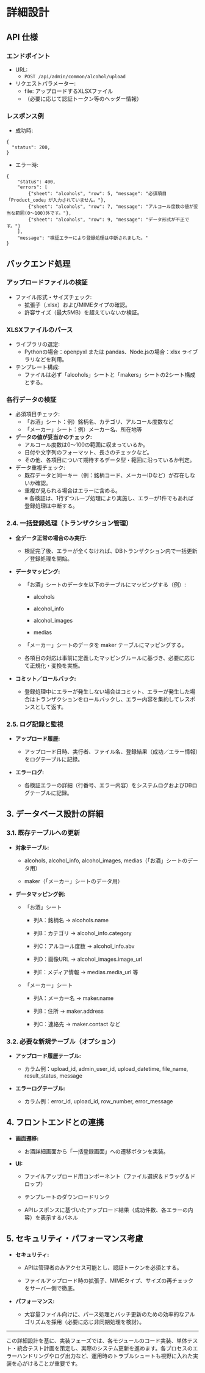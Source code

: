 # **詳細設計**
## API 仕様
### エンドポイント
- URL:
	- `POST /api/admin/common/alcohol/upload`
- リクエストパラメーター:
	- file: アップロードするXLSXファイル
	- （必要に応じて認証トークン等のヘッダー情報）

### レスポンス例
- 成功時:
```
{
  "status": 200,
}
```
  
- エラー時:
```
{
	"status": 400,
	"errors": [
		{"sheet": "alcohols", "row": 5, "message": "必須項目「Product_code」が入力されていません。"},
		{"sheet": "alcohols", "row": 7, "message": "アルコール度数の値が妥当な範囲(0～100)外です。"},
		{"sheet": "alcohols", "row": 9, "message": "データ形式が不正です。"}
	],
	"message": "検証エラーにより登録処理は中断されました。"
}
```
## バックエンド処理
### アップロードファイルの検証
- ファイル形式・サイズチェック:
	- 拡張子（.xlsx）およびMIMEタイプの確認。
	- 許容サイズ（最大5MB）を超えていないか検証。
### XLSXファイルのパース
- ライブラリの選定:
	- Pythonの場合：openpyxl または pandas、Node.jsの場合：xlsx ライブラリなどを利用。
- テンプレート構成:
	- ファイルは必ず「alcohols」シートと「makers」シートの2シート構成とする。
### 各行データの検証
- 必須項目チェック:
    - 「お酒」シート：例）銘柄名、カテゴリ、アルコール度数など
    - 「メーカー」シート：例）メーカー名、所在地等
- **データの値が妥当かのチェック:**
    - アルコール度数は0～100の範囲に収まっているか。
    - 日付や文字列のフォーマット、長さのチェックなど。
    - その他、各項目について期待するデータ型・範囲に沿っているか判定。
- データ重複チェック:
    - 既存データと同一キー（例：銘柄コード、メーカーIDなど）が存在しないか確認。
    - 重複が見られる場合はエラーに含める。      
※ 各検証は、1行ずつループ処理により実施し、エラーが1件でもあれば登録処理は中断する。
### **2.4. 一括登録処理（トランザクション管理）**

- **全データ正常の場合のみ実行:**
    
    - 検証完了後、エラーが全くなければ、DBトランザクション内で一括更新／登録処理を開始。
        
    
- **データマッピング:**
    
    - 「お酒」シートのデータを以下のテーブルにマッピングする（例）:
        
        - alcohols
            
        - alcohol_info
            
        - alcohol_images
            
        - medias
            
        
    - 「メーカー」シートのデータを maker テーブルにマッピングする。
        
    - 各項目の対応は事前に定義したマッピングルールに基づき、必要に応じて正規化・変換を実施。
        
    
- **コミット／ロールバック:**
    
    - 登録処理中にエラーが発生しない場合はコミット、エラーが発生した場合はトランザクションをロールバックし、エラー内容を集約してレスポンスとして返す。
        
    

  

### **2.5. ログ記録と監視**

- **アップロード履歴:**
    
    - アップロード日時、実行者、ファイル名、登録結果（成功／エラー情報）をログテーブルに記録。
        
    
- **エラーログ:**
    
    - 各検証エラーの詳細（行番号、エラー内容）をシステムログおよびDBログテーブルに記録。
        
    

  

## **3. データベース設計の詳細**

  

### **3.1. 既存テーブルへの更新**

- **対象テーブル:**
    
    - alcohols, alcohol_info, alcohol_images, medias（「お酒」シートのデータ用）
        
    - maker（「メーカー」シートのデータ用）
        
    
- **データマッピング例:**
    
    - 「お酒」シート
        
        - 列A：銘柄名 → alcohols.name
            
        - 列B：カテゴリ → alcohol_info.category
            
        - 列C：アルコール度数 → alcohol_info.abv
            
        - 列D：画像URL → alcohol_images.image_url
            
        - 列E：メディア情報 → medias.media_url 等
            
        
    - 「メーカー」シート
        
        - 列A：メーカー名 → maker.name
            
        - 列B：住所 → maker.address
            
        - 列C：連絡先 → maker.contact など
            
        
    

  

### **3.2. 必要な新規テーブル（オプション）**

- **アップロード履歴テーブル:**
    
    - カラム例：upload_id, admin_user_id, upload_datetime, file_name, result_status, message
        
    
- **エラーログテーブル:**
    
    - カラム例：error_id, upload_id, row_number, error_message
        
    

  

## **4. フロントエンドとの連携**

- **画面遷移:**
    
    - お酒詳細画面から「一括登録画面」への遷移ボタンを実装。
        
    
- **UI:**
    
    - ファイルアップロード用コンポーネント（ファイル選択＆ドラッグ＆ドロップ）
        
    - テンプレートのダウンロードリンク
        
    - APIレスポンスに基づいたアップロード結果（成功件数、各エラーの内容）を表示するパネル
        
    

  

## **5. セキュリティ・パフォーマンス考慮**

- **セキュリティ:**
    
    - APIは管理者のみアクセス可能とし、認証トークンを必須とする。
        
    - ファイルアップロード時の拡張子、MIMEタイプ、サイズの再チェックをサーバー側で徹底。
        
    
- **パフォーマンス:**
    
    - 大容量ファイル向けに、パース処理とバッチ更新のための効率的なアルゴリズムを採用（必要に応じ非同期処理を検討）。
        
    

---

この詳細設計を基に、実装フェーズでは、各モジュールのコード実装、単体テスト・統合テスト計画を策定し、実際のシステム更新を進めます。各プロセスのエラーハンドリングやログ出力など、運用時のトラブルシュートも視野に入れた実装を心がけることが重要です。